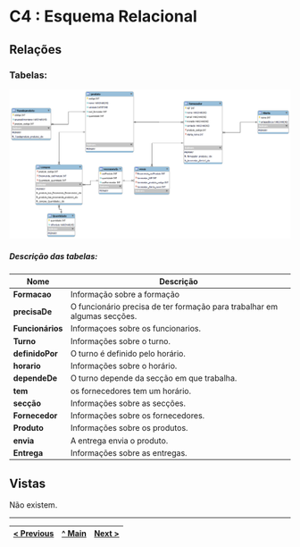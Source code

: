 # C4 : Esquema Relacional  <!-- omit in toc -->


## Relações

### Tabelas: 

![An alternative description](imagens/grupo3.png)


##### Descrição das tabelas: 

| **Nome** | **Descrição** |
| --- | --- |
| **Formacao** | Informação sobre a formação | 
| **precisaDe** | O funcionário precisa de ter formação para trabalhar em algumas secções. | 
| **Funcionários** | Informaçoes sobre os funcionarios. | 
| **Turno** | Informações sobre o turno. |
| **definidoPor** | O turno é definido pelo horário. | 
| **horario** |Informações sobre o horário. | 
| **dependeDe** | O turno depende da secção em que trabalha. | 
| **tem** | os fornecedores tem um horário. | 
| **secção** |Informações sobre as secções. | 
| **Fornecedor** |Informações sobre os fornecedores. | 
| **Produto** |Informações sobre os produtos. | 
| **envia** |A entrega envia o produto. | 
| **Entrega** |Informações sobre as entregas. | 

## Vistas

Não existem.

---
| [< Previous](rebd03.md) | [^ Main](https://github.com/TCM21-SIBD03/reportSIBD) | [Next >](rebd05.md) |
| :---------------------- | :------------------------------------------------------: | ------------------: |
